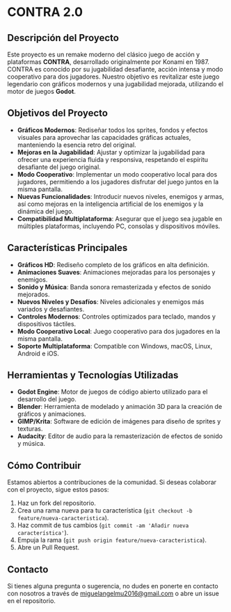 # CONTRA 2.0
## Descripción del Proyecto

Este proyecto es un remake moderno del clásico juego de acción y plataformas **CONTRA**, desarrollado originalmente por Konami en 1987. CONTRA es conocido por su jugabilidad desafiante, acción intensa y modo cooperativo para dos jugadores. Nuestro objetivo es revitalizar este juego legendario con gráficos modernos y una jugabilidad mejorada, utilizando el motor de juegos **Godot**.

## Objetivos del Proyecto

- **Gráficos Modernos**: Rediseñar todos los sprites, fondos y efectos visuales para aprovechar las capacidades gráficas actuales, manteniendo la esencia retro del original.
- **Mejoras en la Jugabilidad**: Ajustar y optimizar la jugabilidad para ofrecer una experiencia fluida y responsiva, respetando el espíritu desafiante del juego original.
- **Modo Cooperativo**: Implementar un modo cooperativo local para dos jugadores, permitiendo a los jugadores disfrutar del juego juntos en la misma pantalla.
- **Nuevas Funcionalidades**: Introducir nuevos niveles, enemigos y armas, así como mejoras en la inteligencia artificial de los enemigos y la dinámica del juego.
- **Compatibilidad Multiplataforma**: Asegurar que el juego sea jugable en múltiples plataformas, incluyendo PC, consolas y dispositivos móviles.

## Características Principales

- **Gráficos HD**: Rediseño completo de los gráficos en alta definición.
- **Animaciones Suaves**: Animaciones mejoradas para los personajes y enemigos.
- **Sonido y Música**: Banda sonora remasterizada y efectos de sonido mejorados.
- **Nuevos Niveles y Desafíos**: Niveles adicionales y enemigos más variados y desafiantes.
- **Controles Modernos**: Controles optimizados para teclado, mandos y dispositivos táctiles.
- **Modo Cooperativo Local**: Juego cooperativo para dos jugadores en la misma pantalla.
- **Soporte Multiplataforma**: Compatible con Windows, macOS, Linux, Android e iOS.

## Herramientas y Tecnologías Utilizadas

- **Godot Engine**: Motor de juegos de código abierto utilizado para el desarrollo del juego.
- **Blender**: Herramienta de modelado y animación 3D para la creación de gráficos y animaciones.
- **GIMP/Krita**: Software de edición de imágenes para diseño de sprites y texturas.
- **Audacity**: Editor de audio para la remasterización de efectos de sonido y música.

## Cómo Contribuir

Estamos abiertos a contribuciones de la comunidad. Si deseas colaborar con el proyecto, sigue estos pasos:

1. Haz un fork del repositorio.
2. Crea una rama nueva para tu característica (`git checkout -b feature/nueva-caracteristica`).
3. Haz commit de tus cambios (`git commit -am 'Añadir nueva característica'`).
4. Empuja la rama (`git push origin feature/nueva-caracteristica`).
5. Abre un Pull Request.

## Contacto

Si tienes alguna pregunta o sugerencia, no dudes en ponerte en contacto con nosotros a través de miguelangelmu2016@gmail.com o abre un issue en el repositorio.